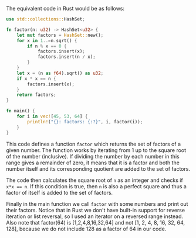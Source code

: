 The equivalent code in Rust would be as follows:

```rust
use std::collections::HashSet;

fn factor(n: u32) -> HashSet<u32> {
    let mut factors = HashSet::new();
    for x in 1..=n.sqrt() {
        if n % x == 0 {
            factors.insert(x);
            factors.insert(n / x);
        }
    }
    let x = (n as f64).sqrt() as u32;
    if x * x == n {
        factors.insert(x);
    }
    return factors;
}

fn main() {
    for i in vec![45, 53, 64] {
        println!("{}: factors: {:?}", i, factor(i));
    }
}
```
This code defines a function `factor` which returns the set of factors of a given number. The function works by iterating from 1 up to the square root of the number (inclusive). If dividing the number by each number in this range gives a remainder of zero, it means that it is a factor and both the number itself and its corresponding quotient are added to the set of factors.

The code then calculates the square root of `n` as an integer and checks if `x*x == n`. If this condition is true, then `n` is also a perfect square and thus a factor of itself is added to the set of factors.

Finally in the main function we call `factor` with some numbers and print out their factors. 
Notice that in Rust we don't have built-in support for reverse iteration or list reversal, so I used an iterator on a reversed range instead. Also note that factor(64) is [1,2,4,8,16,32,64] and not [1, 2, 4, 8, 16, 32, 64, 128], because we do not include 128 as a factor of 64 in our code.
